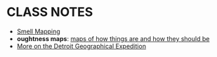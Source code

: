 # CLASS NOTES



- [Smell Mapping](https://www.washingtonpost.com/news/wonk/wp/2015/06/07/maps-what-your-city-smells-like/?utm_term=.004059984f62) 
- **oughtness maps**: [maps of how things are and how they should be](https://makingmaps.files.wordpress.com/2008/02/bunge_runovermap.jpg) 
- [More on the Detroit Geographical Expedition](https://civic.mit.edu/blog/kanarinka/the-detroit-geographic-expedition-and-institute-a-case-study-in-civic-mapping)

